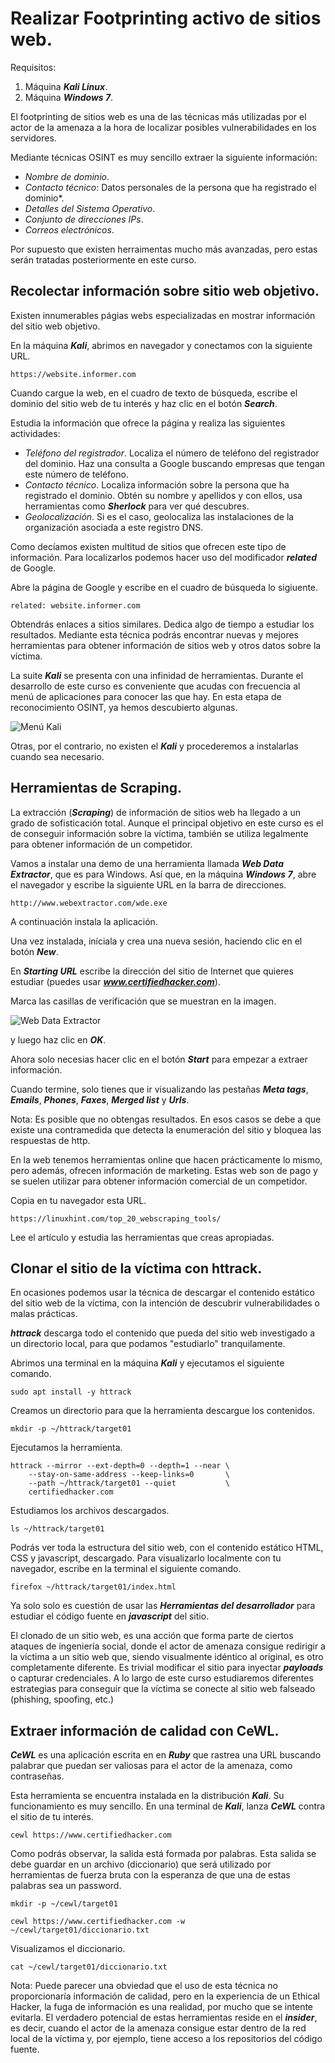 # Realizar Footprinting activo de sitios web.

Requisitos:
1. Máquina ***Kali Linux***.
2. Máquina ***Windows 7***.

El footprinting de sitios web es una de las técnicas más utilizadas por el actor de la amenaza a la hora de localizar posibles vulnerabilidades en los servidores.

Mediante técnicas OSINT es muy sencillo extraer la siguiente información:

* *Nombre de dominio*.
* *Contacto técnico*: Datos personales de la persona que ha registrado el dominio*.
* *Detalles del Sistema Operativo*.
* *Conjunto de direcciones IPs*.
* *Correos electrónicos*.

Por supuesto que existen herraimentas mucho más avanzadas, pero estas serán tratadas posteriormente en este curso.


## Recolectar información sobre sitio web objetivo.

Existen innumerables págias webs especializadas en mostrar información del sitio web objetivo. 

En la máquina ***Kali***, abrimos en navegador y conectamos con la siguiente URL.
```
https://website.informer.com
````

Cuando cargue la web, en el cuadro de texto de búsqueda, escribe el dominio del sitio web de tu interés y haz clic en el botón ***Search***.

Estudia la información que ofrece la página y realiza las siguientes actividades:

* *Teléfono del registrador*. Localiza el número de teléfono del registrador del dominio. Haz una consulta a Google buscando empresas que tengan este número de teléfono.
* *Contacto técnico*. Localiza información sobre la persona que ha registrado el dominio. Obtén su nombre y apellidos y con ellos, usa herramientas como ***Sherlock*** para ver qué descubres.
* *Geolocalización*. Si es el caso, geolocaliza las instalaciones de la organización asociada a este registro DNS.

Como decíamos existen multitud de sitios que ofrecen este tipo de información. Para localizarlos podemos hacer uso del modificador ***related*** de Google. 

Abre la página de Google y escribe en el cuadro de búsqueda lo sigiuente.
```
related: website.informer.com
```

Obtendrás enlaces a sitios similares. Dedica algo de tiempo a estudiar los resultados. Mediante esta técnica podrás encontrar nuevas y mejores herramientas para obtener información de sitios web y otros datos sobre la víctima.

La suite ***Kali*** se presenta con una infinidad de herramientas. Durante el desarrollo de este curso es conveniente que acudas con frecuencia al menú de aplicaciones para conocer las que hay. En esta etapa de reconocimiento OSINT, ya hemos descubierto algunas.

![Menú Kali](../img/lab-02-D/202208311132.png)

Otras, por el contrario, no existen el ***Kali*** y procederemos a instalarlas cuando sea necesario.

## Herramientas de Scraping.

La extracción (***Scraping***) de información de sitios web ha llegado a un grado de sofisticación total. Aunque el principal objetivo en este curso es el de conseguir información sobre la víctima, también se utiliza legalmente para obtener información de un competidor.

Vamos a instalar una demo de una herramienta llamada ***Web Data Extractor***, que es para Windows. Así que, en la máquina ***Windows 7***, abre el navegador y escribe la siguiente URL en la barra de direcciones.
```
http://www.webextractor.com/wde.exe
```

A continuación instala la aplicación.

Una vez instalada, iníciala y crea una nueva sesión, haciendo clic en el botón ***New***.

En ***Starting URL*** escribe la dirección del sitio de Internet que quieres estudiar (puedes usar ***www.certifiedhacker.com***).

Marca las casillas de verificación que se muestran en la imagen.

![Web Data Extractor](../img/lab-02-D/202208311201.png)

y luego haz clic en ***OK***.

Ahora solo necesias hacer clic en el botón ***Start*** para empezar a extraer información.

Cuando termine, solo tienes que ir visualizando las pestañas ***Meta tags***, ***Emails***, ***Phones***, ***Faxes***, ***Merged list*** y ***Urls***.

Nota: Es posible que no obtengas resultados. En esos casos se debe a que existe una contramedida que detecta la enumeración del sitio y bloquea las respuestas de http.

En la web tenemos herramientas online que hacen prácticamente lo mismo, pero además, ofrecen información de marketing. Estas web son de pago y se suelen utilizar para obtener información comercial de un competidor.

Copia en tu navegador esta URL.
```
https://linuxhint.com/top_20_webscraping_tools/
```

Lee el artículo y estudia las herramientas que creas apropiadas.

## Clonar el sitio de la víctima con httrack.

En ocasiones podemos usar la técnica de descargar el contenido estático del sitio web de la víctima, con la intención de descubrir vulnerabilidades o malas prácticas.

***httrack*** descarga todo el contenido que pueda del sitio web investigado a un directorio local, para que podamos "estudiarlo" tranquilamente.

Abrimos una terminal en la máquina ***Kali*** y ejecutamos el siguiente comando.
```
sudo apt install -y httrack
```

Creamos un directorio para que la herramienta descargue los contenidos.
```
mkdir -p ~/httrack/target01
```

Ejecutamos la herramienta.
```
httrack --mirror --ext-depth=0 --depth=1 --near \
    --stay-on-same-address --keep-links=0       \
    --path ~/httrack/target01 --quiet           \
    certifiedhacker.com
```

Estudiamos los archivos descargados.
```
ls ~/httrack/target01
```

Podrás ver toda la estructura del sitio web, con el contenido estático HTML, CSS y javascript, descargado. Para visualizarlo localmente con tu navegador, escribe en la terminal el siguiente comando.
```
firefox ~/httrack/target01/index.html
```

Ya solo solo es cuestión de usar las ***Herramientas del desarrollador*** para estudiar el código fuente en ***javascript*** del sitio.

El clonado de un sitio web, es una acción que forma parte de ciertos ataques de ingeniería social, donde el actor de amenaza consigue redirigir a la víctima a un sitio web que, siendo visualmente idéntico al original, es otro completamente diferente. Es trivial modificar el sitio para inyectar ***payloads*** o capturar credenciales. A lo largo de este curso estudiaremos diferentes estrategias para conseguir que la víctima se conecte al sitio web falseado (phishing, spoofing, etc.)


## Extraer información de calidad con CeWL.

***CeWL*** es una aplicación escrita en en ***Ruby*** que rastrea una URL buscando palabrar que puedan ser valiosas para el actor de la amenaza, como contraseñas.

Esta herramienta se encuentra instalada en la distribución ***Kali***. Su funcionamiento es muy sencillo. En una terminal de ***Kali***, lanza ***CeWL*** contra el sitio de tu interés.
```
cewl https://www.certifiedhacker.com
```

Como podrás observar, la salida está formada por palabras. Esta salida se debe guardar en un archivo (diccionario) que será utilizado por herramientas de fuerza bruta con la esperanza de que una de estas palabras sea un password.
```
mkdir -p ~/cewl/target01

cewl https://www.certifiedhacker.com -w ~/cewl/target01/diccionario.txt
```

Visualizamos el diccionario.
```
cat ~/cewl/target01/diccionario.txt
```

Nota: Puede parecer una obviedad que el uso de esta técnica no proporcionaría información de calidad, pero en la experiencia de un Ethical Hacker, la fuga de información es una realidad, por mucho que se intente evitarla. El verdadero potencial de estas herramientas reside en el ***insider***, es decir, cuando el actor de la amenaza consigue estar dentro de la red local de la víctima y, por ejemplo, tiene acceso a los repositorios del código fuente.



